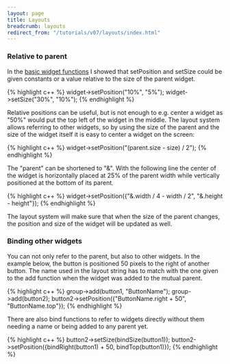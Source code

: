 ```yaml
---
layout: page
title: Layouts
breadcrumb: layouts
redirect_from: "/tutorials/v07/layouts/index.html"
---
```


<div>
<h3 id="relative-to-parent">Relative to parent</h3>
<p class="SmallBottomMargin">In the <a href="../basic-widget-functions/">basic widget functions</a> I showed that setPosition and setSize could be given constants or a value relative to the size of the parent widget.</p>
{% highlight c++ %}
widget->setPosition("10%", "5%");
widget->setSize("30%", "10%");
{% endhighlight %}

<p class="SmallBottomMargin">Relative positions can be useful, but is not enough to e.g. center a widget as "50%" would put the top left of the widget in the middle. The layout system allows referring to other widgets, so by using the size of the parent and the size of the widget itself it is easy to center a widget on the screen:</p>
{% highlight c++ %}
widget->setPosition("(parent.size - size) / 2");
{% endhighlight %}

<p class="SmallBottomMargin">The "parent" can be shortened to "&". With the following line the center of the widget is horizontally placed at 25% of the parent width while vertically positioned at the bottom of its parent.</p>
{% highlight c++ %}
widget->setPosition({"&.width / 4 - width / 2", "&.height - height"});
{% endhighlight %}

The layout system will make sure that when the size of the parent changes, the position and size of the widget will be updated as well.
</div>

<div>
<h3 id="binding-other-widgets">Binding other widgets</h3>
<p class="SmallBottomMargin">You can not only refer to the parent, but also to other widgets. In the example below, the button is positioned 50 pixels to the right of another button. The name used in the layout string has to match with the one given to the add function when the widget was added to the mutual parent.</p>
{% highlight c++ %}
group->add(button1, "ButtonName");
group->add(button2);
button2->setPosition({"ButtonName.right + 50", "ButtonName.top"});
{% endhighlight %}

<p class="SmallBottomMargin">There are also bind functions to refer to widgets directly without them needing a name or being added to any parent yet.</p>
{% highlight c++ %}
button2->setSize(bindSize(button1));
button2->setPosition({bindRight(button1) + 50, bindTop(button1)});
{% endhighlight %}
</div>
